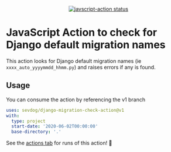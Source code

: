 
<p align="center">
  <a href="https://github.com/sevdog/django-migration-check-action/actions"><img alt="javscript-action status" src="https://github.com/sevdog/django-migration-check-action/workflows/units-test/badge.svg"></a>
</p>

# JavaScript Action to check for Django default migration names
This action looks for Django default migration names (ie `xxxx_auto_yyyymmdd_hhmm.py`) and raises errors if any is found.

## Usage

You can consume the action by referencing the v1 branch

```yaml
uses: sevdog/django-migration-check-action@v1
with:
  type: project
  start-date: '2020-06-02T00:00:00'
  base-directory: '.'
```

See the [actions tab](https://github.com/sevdog/django-migration-check-action/actions) for runs of this action! :rocket:
